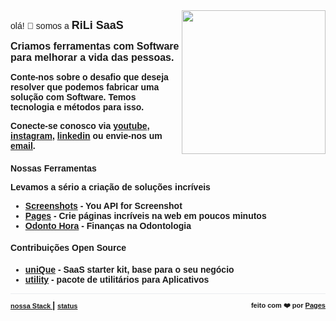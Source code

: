 <script src="https://app.analyticson.click/tracker.min.js" data-site="RILI.BE" defer></script>

<script>
    !function(t,e){var o,n,p,r;e.__SV||(window.posthog=e,e._i=[],e.init=function(i,s,a){function g(t,e){var o=e.split(".");2==o.length&&(t=t[o[0]],e=o[1]),t[e]=function(){t.push([e].concat(Array.prototype.slice.call(arguments,0)))}}(p=t.createElement("script")).type="text/javascript",p.async=!0,p.src=s.api_host+"/static/array.js",(r=t.getElementsByTagName("script")[0]).parentNode.insertBefore(p,r);var u=e;for(void 0!==a?u=e[a]=[]:a="posthog",u.people=u.people||[],u.toString=function(t){var e="posthog";return"posthog"!==a&&(e+="."+a),t||(e+=" (stub)"),e},u.people.toString=function(){return u.toString(1)+".people (stub)"},o="capture identify alias people.set people.set_once set_config register register_once unregister opt_out_capturing has_opted_out_capturing opt_in_capturing reset isFeatureEnabled onFeatureFlags".split(" "),n=0;n<o.length;n++)g(u,o[n]);e._i.push([i,s,a])},e.__SV=1)}(document,window.posthog||[]);
    posthog.init('phc_rKKruYEOls4FeLJrMHHBU7Z9ao7xpOjcnNG4Yj7ISvs',{api_host:'https://app.posthog.com'})
</script>

<!-- Global site tag (gtag.js) - Google Analytics -->
<script async src="https://www.googletagmanager.com/gtag/js?id=G-WYRREVJDLQ"></script>
<script>
  window.dataLayer = window.dataLayer || [];
  function gtag(){dataLayer.push(arguments);}
  gtag('js', new Date());

  gtag('config', 'G-WYRREVJDLQ');
</script>

<script>

  if (window.location.protocol != "https:"){
      window.location.protocol = "https";
  } 
  document.title = "RiLi SaaS (softwAre as a solutiOn)";
  
  const link = document.createElement('link');
  
  link.id = 'dynamic-favicon';
  link.rel = 'shortcut icon';
  link.href = 'https://raw.githubusercontent.com/rili-saas/website/main/assets/favicon.ico';
  
  document.head.appendChild(link);  
 
</script>

<script>
  (function(d,t) {
    var BASE_URL="https://app.chatwoot.com";
    var g=d.createElement(t),s=d.getElementsByTagName(t)[0];
    g.src=BASE_URL+"/packs/js/sdk.js";
    g.defer = true;
    g.async = true;
    s.parentNode.insertBefore(g,s);
    g.onload=function(){
      window.chatwootSDK.run({
        websiteToken: 'iL3PunY2iiJbERT9Hw721UAY',
        baseUrl: BASE_URL
      })
    }
  })(document,"script");
</script>
    

<link href="https://fonts.googleapis.com/css?family=Montserrat&display=swap" rel="stylesheet">

<div style="text-align: right; float: right">
<img src="https://i.imgur.com/fzjeizv.png" height="230" alt="">
</div>

olá! 👋 somos a <strong style='font-size:18px'>RiLi SaaS
  
<span style='font-size:16px'>Criamos ferramentas com Software para melhorar a vida das pessoas.</span>

Conte-nos sobre o desafio que deseja resolver que podemos fabricar uma solução com Software. **Temos tecnologia e métodos para isso.**
  
Conecte-se conosco via <a href="https://www.youtube.com/channel/UC1nV2m1WNnvI1haX5cIkNoA" target="_blank">youtube</a>, <a href="https://www.instagram.com/rili.saas/" target="_blank">instagram</a>, <a href="https://www.linkedin.com/company/rilisaas/" target="_blank">linkedin</a> ou envie-nos um [email](mailto:team@rili.be).
  
### Nossas Ferramentas
  
Levamos a sério a criação de soluções **incríveis**
  
<!-- - <a href="http://proxy.rili.be/" target="_blank">Proxy</a> - all roads, One place -->
<!-- - <a href="https://formson.click/" target="_blank">Foms</a> - powerful forms Anywhere  -->
<!-- - <a href="https://go2work.click/" target="_blank">Workspace</a> - simple, how Everything should be -->
- <a href="https://screenshotson.click/" target="_blank">Screenshots</a> - You API for Screenshot
- <a href="https://pageson.click/" target="_blank">Pages</a> - Crie páginas incríveis na web em poucos minutos
- <a href="https://odontohora.com.br/" target="_blank">Odonto Hora</a> - Finanças na Odontologia
  
<!--
#### our Courses
- <a href="https://github.com/rili-saas/template-front-end-react.js-application" target="_blank">Front-end React.js Application</a> - template code for RiLi products
- <a href="https://github.com/rili-saas/template-back-end-node.js-services" target="_blank">Back-end Node.js Services</a> - template code for RiLi products
- <a href="https://github.com/rili-saas/template-back-end-node.js-graphql" target="_blank">Back-end Node.js GraphQL</a> - template code for RiLi products
-->  
  
#### Contribuições Open Source
- <a href="https://github.com/rili-saas-unique" target="_blank">uniQue</a> - SaaS starter kit, base para o seu **negócio**
- <a href="https://github.com/ciro-maciel/utility" target="_blank">utility</a> - pacote de utilitários para Aplicativos
  


<!--  
### our Experience
- JavaScript ES2021/ES6/ES7
- JavaScript Ecosystem (Browsers, React/Preact, Node.js, NPM, webpack, NPX, EthPM)
- Development and testing of smart contracts
- Optimization of the gas consumption of smart contracts
- Solidity, OpenZeppelin, UniversalToken, Truffle, Ganache
- Ethereum(ERC-20)/BSC(BEP-20) Tokens
- NFT(ERC-721) Tokens
- IPFS Technology
- Integration of common wallet providers
- Integration of smart contracts with React interface written in JavaScript
- Decentralized Applications (DApps)


<div class="flex-row-container">
  <div class="flex-row-item">
    <h3 class='text-center'>our Token</h3>
    
    <strong>RiLi</strong>: A utility token for RiLi SaaS
    <br/>
    <strong>Name</strong>: RiLi
    <br/>    
    <strong>Symbol</strong>: RILI
    <br/>    
    <strong>TYPE</strong>: ERC-20
    <br/>    
    <strong>Decimals</strong>: 18
    <br/>    
    <strong>Original Supply</strong>: 2,000,000
    <br/>    
    <strong>Contract Address</strong>: TBD
    <br/>    
    <strong>Protocol Smart Contracts</strong>: OpenZeppelin
    <br/>    
    <strong>Mint possible</strong>: Yes, in contract
    <br/>    
    <strong>Burn possible</strong>: Yes, in contract
    <br/>
    <br/>
    <div class='text-right'>
      <a href="https://spookyswap.finance/swap" target="_blank">
        <img style="vertical-align: sub;margin-right: 3px;" src="/assets/ftm.svg" height="18" width="18">
        Get RiLi token
      </a>
    </div>
  </div>
  <div class="flex-row-item">
    <h3 class='text-center'>our Projects</h3>
    know our projects.
    <br/>
    <a target="_blank" href='https://nest.rili.be/'>nEst Investiment</a>
    <br/>
    <a target="_blank" href='https://pinner.rili.be/'>Pinner a real DApp hosting</a>
    <br/>
  </div>
</div>
-->


<hr />

<div style="text-align: left; float: left;">
  <a href="/stack" style="font-size: 11px">
    nossa Stack
  </a>
  |
  <a href="http://monitoring.rili.be/status/rili-saas" style="font-size: 11px">
    status
  </a>
</div>

<div style="text-align: right; float: right;">
 <span style="font-size: 11px"> feito com ❤️  por </span>
 <a href="http://pageson.click" style="font-size: 11px" target="_blank">
   <strong style="font-size: 11px">Pages</strong>
 </a>
</div>

<style>
 * {
    font-family: 'Montserrat', sans-serif !important;
     font-size: 14px;
  }
 h1 {
    font-size: 26px; 
 }
 h1 a{
    display: none;
 }
 h1:after {
  content: 'RiLi SaaS';
 }
 .container-lg{
  max-width: 900px
 }
 hr {
  height: 0px !important;
  border-bottom: 1px solid #eaecef !important;
  margin-bottom: 10px !important;
 }
.flex-row-container {
    display: flex;
    flex-wrap: wrap;
    align-items: center;
    justify-content: center;
    align-items: stretch;
}
.flex-row-container > .flex-row-item {
    flex: 1 1 50%; /*grow | shrink | basis */
    min-width: 250px;
    padding: 0 10px;
}
.flex-row-container > .flex-row-item > h4 {
  margin: 4px 0 !important;
 }
.text-center {
  text-align: center;
 }
.text-right {
  text-align: right; 
 }
     
.flex-row-container > .flex-row-item > ul {
  padding-left: 0px;
 }
.flex-row-container > .flex-row-item > ul > li {
  text-align: center;
  list-style: none;
 }
.footer {
  display: none;
}
</style>



